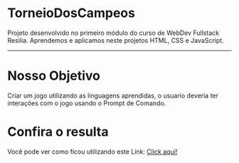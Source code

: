 # TorneioDosCampeos
Projeto desenvolvido no primeiro módulo do curso de WebDev Fullstack Resilia.
Aprendemos e aplicamos neste projetos HTML, CSS e JavaScript.

<hr>

# Nosso Objetivo
Criar um jogo utilizando as linguagens aprendidas, o usuario deveria ter interações com o jogo usando o Prompt de Comando.

# Confira o resulta

Você pode ver como ficou utilizando este Link: 
[Click aqui!](https://raphhaelm.github.io/TorneioDosCampeos/)
